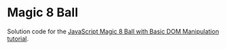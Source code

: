 # Magic 8 Ball

Solution code for the [JavaScript Magic 8 Ball with Basic DOM Manipulation tutorial](https://medium.com/@kellylougheed).
